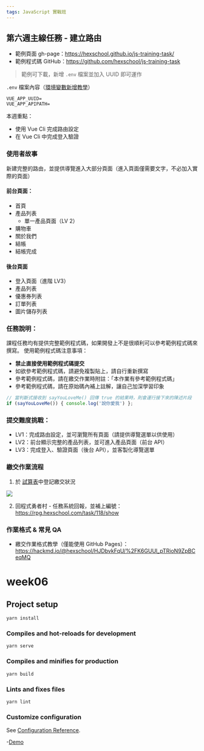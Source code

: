 ```yaml
---
tags: JavaScript 實戰班
---
```



## 第六週主線任務 - 建立路由


- 範例頁面 gh-page：https://hexschool.github.io/js-training-task/
- 範例程式碼 GitHub：https://github.com/hexschool/js-training-task
> 範例可下載，新增 `.env` 檔案並加入 UUID 即可運作

`.env` 檔案內容（[環境變數新增教學](https://courses.hexschool.com/courses/924133/lectures/22660657)）
```
VUE_APP_UUID=
VUE_APP_APIPATH=
```

本週重點：
- 使用 Vue Cli 完成路由設定
- 在 Vue Cli 中完成登入驗證

### 使用者故事

新建完整的路由，並提供導覽進入大部分頁面（進入頁面僅需要文字，不必加入實際的頁面）

#### 前台頁面：
- 首頁
- 產品列表
	- 單一產品頁面（LV 2）
- 購物車
- 關於我們
- 結帳
- 結帳完成

#### 後台頁面
- 登入頁面（進階 LV3）
- 產品列表
- 優惠券列表
- 訂單列表
- 圖片儲存列表

### 任務說明：

課程任務均有提供完整範例程式碼，如果開發上不是很順利可以參考範例程式碼來撰寫。
使用範例程式碼注意事項：
- **禁止直接使用範例程式碼提交**
- 如欲參考範例程式碼，請避免複製貼上，請自行重新撰寫
- 參考範例程式碼，請在繳交作業時附註：「本作業有參考範例程式碼」
- 參考範例程式碼，請在原始碼內補上註解，讓自己加深學習印象
```js
// 當判斷式接收到 sayYouLoveMe() 回傳 true 的結果時，則會運行接下來的陳述片段
if (sayYouLoveMe()) { console.log('說你愛我') };
```

### 提交難度挑戰：

- LV1：完成路由設定，並可瀏覽所有頁面（請提供導覽選單以供使用）
- LV2：前台顯示完整的產品列表，並可進入產品頁面（前台 API）
- LV3：完成登入、驗證頁面（後台 API），並客製化導覽選單


### 繳交作業流程

1. 於 [試算表](https://docs.google.com/spreadsheets/d/1DOk5jCqnz-y_z6M_aFaoNn3n-ayheFhQ6h2LLDzYaXg/edit#gid=0
)中登記繳交狀況

![](https://i.imgur.com/QIFVcDt.png)

2. 回程式勇者村 - 任務系統回報，並補上編號：https://rpg.hexschool.com/task/118/show

### 作業格式 & 常見 QA
- 繳交作業格式教學（僅能使用 GitHub Pages）：https://hackmd.io/@hexschool/HJDbvkFqU/%2FK6GUUl_pTRioN9ZpBCeqMQ


# week06

## Project setup
```
yarn install
```

### Compiles and hot-reloads for development
```
yarn serve
```

### Compiles and minifies for production
```
yarn build
```

### Lints and fixes files
```
yarn lint
```

### Customize configuration
See [Configuration Reference](https://cli.vuejs.org/config/).

-[Demo](https://shaoyukao.github.io/2020-Hexschool-Exercise/%E7%AC%AC%E5%85%AD%E9%80%B1/%E4%B8%BB%E7%B7%9A%E4%BB%BB%E5%8B%99/dist/index.html)